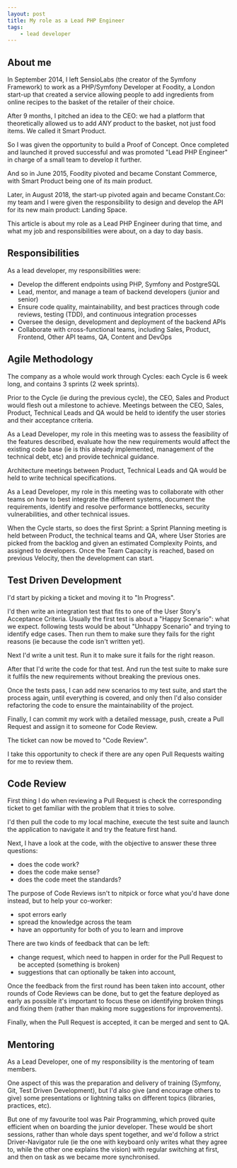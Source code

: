 ```yaml
---
layout: post
title: My role as a Lead PHP Engineer
tags:
    - lead developer
---
```


## About me

In September 2014, I left SensioLabs (the creator of the Symfony Framework)
to work as a PHP/Symfony Developer at Foodity, a London start-up that created
a service allowing people to add ingredients from online recipes to the basket
of the retailer of their choice.

After 9 months, I pitched an idea to the CEO: we had a platform that
theoretically allowed us to add _ANY_ product to the basket, not just food
items. We called it Smart Product.

So I was given the opportunity to build a Proof of Concept. Once completed and
launched it proved successful and was promoted "Lead PHP Engineer" in charge
of a small team to develop it further.

And so in June 2015, Foodity pivoted and became Constant Commerce, with Smart
Product being one of its main product.

Later, in August 2018, the start-up pivoted again and became Constant.Co: my
team and I were given the responsibility to design and develop the API for its
new main product: Landing Space.

This article is about my role as a Lead PHP Engineer during that time, and what
my job and responsibilities were about, on a day to day basis.

## Responsibilities

As a lead developer, my responsibilities were:

* Develop the different endpoints using PHP, Symfony and PostgreSQL
* Lead, mentor, and manage a team of backend developers (junior and senior)
* Ensure code quality, maintainability, and best practices through
  code reviews, testing (TDD), and continuous integration processes
* Oversee the design, development and deployment of the backend APIs
* Collaborate with cross-functional teams, including Sales, Product,
  Frontend, Other API teams, QA, Content and DevOps

## Agile Methodology

The company as a whole would work through Cycles: each Cycle is 6 week long,
and contains 3 sprints (2 week sprints).

Prior to the Cycle (ie during the previous cycle), the CEO, Sales and Product
would flesh out a milestone to achieve. Meetings between the CEO, Sales,
Product, Technical Leads and QA would be held to identify the user stories and
their acceptance criteria.

As a Lead Developer, my role in this meeting was to assess the feasibility of
the features described, evaluate how the new requirements would affect the
existing code base (ie is this already implemented, management of the technical
debt, etc) and provide technical guidance.

Architecture meetings between Product, Technical Leads and QA would be held to
write technical specifications.

As a Lead Developer, my role in this meeting was to collaborate with other
teams on how to best integrate the different systems, document the
requirements, identify and resolve performance bottlenecks, security
vulnerabilities, and other technical issues.

When the Cycle starts, so does the first Sprint: a Sprint Planning meeting is
held between Product, the technical teams and QA, where User Stories are picked
from the backlog and given an estimated Complexity Points, and assigned to
developers. Once the Team Capacity is reached, based on previous Velocity, then
the development can start.

## Test Driven Development

I'd start by picking a ticket and moving it to "In Progress".

I'd then write an integration test that fits to one of the User Story's
Acceptance Criteria. Usually the first test is about a "Happy Scenario": what
we expect. following tests would be about "Unhappy Scenario" and trying to
identify edge cases. Then run them to make sure they fails for the right
reasons (ie because the code isn't written yet).

Next I'd write a unit test. Run it to make sure it fails for the right reason.

After that I'd write the code for that test. And run the test suite to make
sure it fulfils the new requirements without breaking the previous ones.

Once the tests pass, I can add new scenarios to my test suite, and start
the process again, until everything is covered, and only then I'd also consider
refactoring the code to ensure the maintainability of the project.

Finally, I can commit my work with a detailed message, push, create a
Pull Request and assign it to someone for Code Review.

The ticket can now be moved to "Code Review".

I take this opportunity to check if there are any open Pull Requests waiting
for me to review them.

## Code Review

First thing I do when reviewing a Pull Request is check the corresponding
ticket to get familiar with the problem that it tries to solve.

I'd then pull the code to my local machine, execute the test suite and
launch the application to navigate it and try the feature first hand.

Next, I have a look at the code, with the objective to answer these three
questions:

- does the code work?
- does the code make sense?
- does the code meet the standards?

The purpose of Code Reviews isn't to nitpick or force what you'd have done
instead, but to help your co-worker:

- spot errors early
- spread the knowledge across the team
- have an opportunity for both of you to learn and improve

There are two kinds of feedback that can be left:

- change request, which need to happen in order for the Pull Request to be
  accepted (something is broken)
- suggestions that can optionally be taken into account, 

Once the feedback from the first round has been taken into account, other
rounds of Code Reviews can be done, but to get the feature deployed as early
as possible it's important to focus these on identifying broken things and
fixing them (rather than making more suggestions for improvements).

Finally, when the Pull Request is accepted, it can be merged and sent to QA.

## Mentoring

As a Lead Developer, one of my responsibility is the mentoring of team members.

One aspect of this was the preparation and delivery of training (Symfony, Git,
Test Driven Development), but I'd also give (and encourage others to give) some
presentations or lightning talks on different topics (libraries, practices,
etc).

But one of my favourite tool was Pair Programming, which proved quite efficient
when on boarding the junior developer. These would be short sessions, rather
than whole days spent together, and we'd follow a strict Driver-Navigator rule
(ie the one with keyboard only writes what they agree to, while the other one
explains the vision) with regular switching at first, and then on task as we
became more synchronised.
